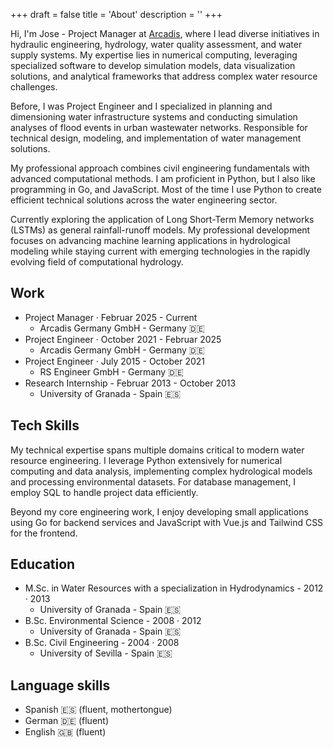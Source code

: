 +++
draft = false
title = 'About'
description = ''
+++

Hi, I'm Jose - Project Manager at [Arcadis](https://www.arcadis.com/), where I lead diverse initiatives in hydraulic engineering, hydrology, water quality assessment, and water supply systems. My expertise lies in numerical computing, leveraging specialized software to develop simulation models, data visualization solutions, and analytical frameworks that address complex water resource challenges.

Before, I was Project Engineer and I specialized in planning and dimensioning water infrastructure systems and conducting simulation analyses of flood events in urban wastewater networks. Responsible for technical design, modeling, and implementation of water management solutions.

My professional approach combines civil engineering fundamentals with advanced computational methods. I am proficient in Python, but I also like programming in Go, and JavaScript. Most of the time I use Python to create efficient technical solutions across the water engineering sector. 

Currently exploring the application of Long Short-Term Memory networks (LSTMs) as general rainfall-runoff models. My professional development focuses on advancing machine learning applications in hydrological modeling while staying current with emerging technologies in the rapidly evolving field of computational hydrology.

## Work
- Project Manager · Februar 2025 - Current
    - Arcadis Germany GmbH - Germany 🇩🇪
- Project Engineer · October 2021 - Februar 2025
    - Arcadis Germany GmbH - Germany 🇩🇪
- Project Engineer · July 2015 - October 2021
    - RS Engineer GmbH - Germany 🇩🇪
- Research Internship - Februar 2013 - October 2013
    - University of Granada - Spain 🇪🇸

## Tech Skills

My technical expertise spans multiple domains critical to modern water resource engineering. I leverage Python extensively for numerical computing and data analysis, implementing complex hydrological models and processing environmental datasets. For database management, I employ SQL to handle project data efficiently. 

Beyond my core engineering work, I enjoy developing small applications using Go for backend services and JavaScript with Vue.js and Tailwind CSS for the frontend.

## Education
- M.Sc. in Water Resources with a specialization in Hydrodynamics - 2012 · 2013
    - University of Granada - Spain 🇪🇸
- B.Sc. Environmental Science - 2008 · 2012
    - University of Granada - Spain 🇪🇸
- B.Sc. Civil Engineering - 2004 · 2008
    - University of Sevilla - Spain 🇪🇸

## Language skills
- Spanish 🇪🇸 (fluent, mothertongue)
- German 🇩🇪 (fluent)
- English 🇬🇧 (fluent)
